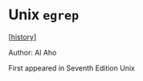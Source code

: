 # Unix `egrep`

[[history](https://swtch.com/~rsc/regexp/regexp1.html#History)]

Author: Al Aho

First appeared in Seventh Edition Unix
